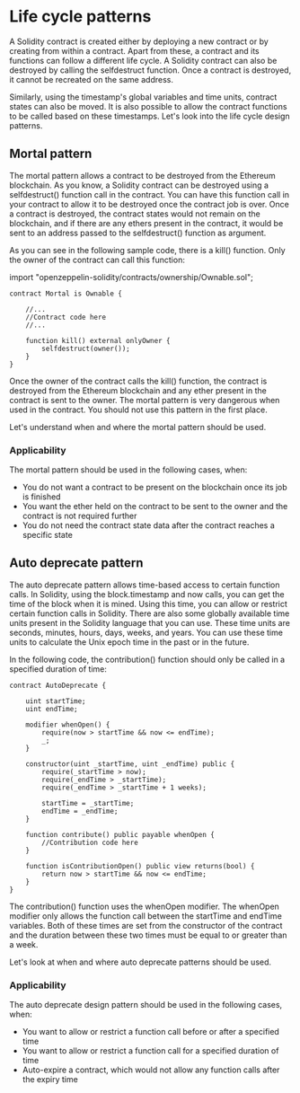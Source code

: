 # Life cycle patterns

A Solidity contract is created either by deploying a new contract or by creating from within a contract. Apart from these, a contract and its functions can follow a different life cycle. A Solidity contract can also be destroyed by calling the selfdestruct function. Once a contract is destroyed, it cannot be recreated on the same address.

Similarly, using the timestamp's global variables and time units, contract states can also be moved. It is also possible to allow the contract functions to be called based on these timestamps. Let's look into the life cycle design patterns.

## Mortal pattern

The mortal pattern allows a contract to be destroyed from the Ethereum blockchain. As you know, a Solidity contract can be destroyed using a selfdestruct() function call in the contract. You can have this function call in your contract to allow it to be destroyed once the contract job is over. Once a contract is destroyed, the contract states would not remain on the blockchain, and if there are any ethers present in the contract, it would be sent to an address passed to the selfdestruct() function as argument.

As you can see in the following sample code, there is a kill() function. Only the owner of the contract can call this function:

import "openzeppelin-solidity/contracts/ownership/Ownable.sol";

```
contract Mortal is Ownable {

    //...
    //Contract code here
    //...

    function kill() external onlyOwner {
        selfdestruct(owner());
    }
}
```

Once the owner of the contract calls the kill() function, the contract is destroyed from the Ethereum blockchain and any ether present in the contract is sent to the owner.
The mortal pattern is very dangerous when used in the contract. You should not use this pattern in the first place.

Let's understand when and where the mortal pattern should be used.

### Applicability

The mortal pattern should be used in the following cases, when:

- You do not want a contract to be present on the blockchain once its job is finished
- You want the ether held on the contract to be sent to the owner and the contract is not required further
- You do not need the contract state data after the contract reaches a specific state

## Auto deprecate pattern

The auto deprecate pattern allows time-based access to certain function calls. In Solidity, using the block.timestamp and now calls, you can get the time of the block when it is mined. Using this time, you can allow or restrict certain function calls in Solidity. There are also some globally available time units present in the Solidity language that you can use. These time units are seconds, minutes, hours, days, weeks, and years. You can use these time units to calculate the Unix epoch time in the past or in the future.

In the following code, the contribution() function should only be called in a specified duration of time:

```
contract AutoDeprecate {

    uint startTime;
    uint endTime;

    modifier whenOpen() {
        require(now > startTime && now <= endTime);
        _;
    }

    constructor(uint _startTime, uint _endTime) public {
        require(_startTime > now);
        require(_endTime > _startTime);
        require(_endTime > _startTime + 1 weeks);

        startTime = _startTime;
        endTime = _endTime;
    }

    function contribute() public payable whenOpen {
        //Contribution code here
    }

    function isContributionOpen() public view returns(bool) {
        return now > startTime && now <= endTime;
    }
}
```

The contribution() function uses the whenOpen modifier. The whenOpen modifier only allows the function call between the startTime and endTime variables. Both of these times are set from the constructor of the contract and the duration between these two times must be equal to or greater than a week.

Let's look at when and where auto deprecate patterns should be used.

### Applicability

The auto deprecate design pattern should be used in the following cases, when:

- You want to allow or restrict a function call before or after a specified time
- You want to allow or restrict a function call for a specified duration of time
- Auto-expire a contract, which would not allow any function calls after the expiry time
